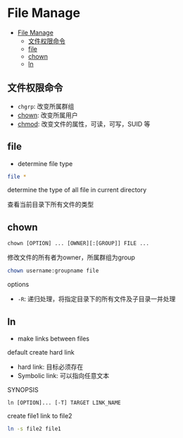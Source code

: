 # File Manage

- [File Manage](#file-manage)
  - [文件权限命令](#文件权限命令)
  - [file](#file)
  - [chown](#chown)
  - [ln](#ln)

## 文件权限命令

-   `chgrp`: 改变所属群组
-   [chown](linux-command-chown.md): 改变所属用户
-   [chmod](linux-command-chmod.md): 改变文件的属性，可读，可写，SUID 等

## file

- determine file type

```bash
file *
```
determine the type of all file in current directory

查看当前目录下所有文件的类型


## chown

`chown [OPTION] ... [OWNER][:[GROUP]] FILE ...`

修改文件的所有者为owner，所属群组为group

```bash
chown username:groupname file
```

options

- `-R`: 递归处理，将指定目录下的所有文件及子目录一并处理

## ln

- make links between files

default create hard link

- hard link: 目标必须存在
- Symbolic link: 可以指向任意文本

SYNOPSIS

`ln [OPTION]... [-T] TARGET LINK_NAME`

create file1 link to file2

```bash
ln -s file2 file1
```
